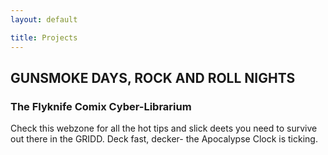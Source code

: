 ```yaml
---
layout: default

title: Projects
---
```


<h2 class="sectionHead center">GUNSMOKE DAYS, ROCK AND ROLL NIGHTS</h2>
<h3 class="sectionHead center">The Flyknife Comix Cyber-Librarium</h3>

Check this webzone for all the hot tips and slick deets you need to survive out there in the GRIDD. Deck fast, decker-
the Apocalypse Clock is ticking. 

